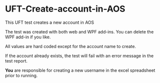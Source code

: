 # UFT-Create-account-in-AOS
This UFT test creates a new account in AOS

The test was created with both web and WPF add-ins. You can delete the WPF add-in if you like.

All values are hard coded except for the account name to  create.

If the account already exists, the test will fail with an error message in the test report.

<b>You</b> are responsible for creating a new username in the excel spreadsheet prior to running.

